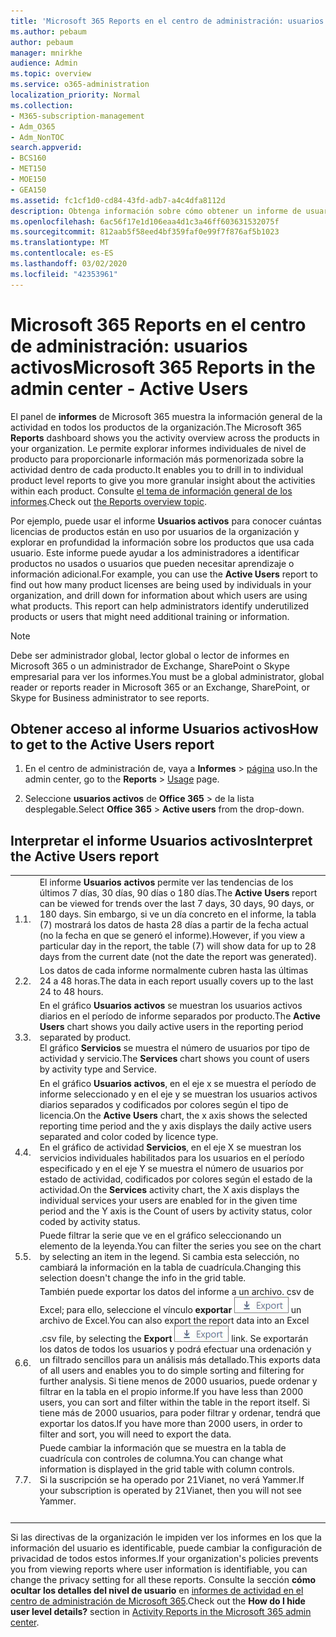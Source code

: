 ```yaml
---
title: 'Microsoft 365 Reports en el centro de administración: usuarios activos'
ms.author: pebaum
author: pebaum
manager: mnirkhe
audience: Admin
ms.topic: overview
ms.service: o365-administration
localization_priority: Normal
ms.collection:
- M365-subscription-management
- Adm_O365
- Adm_NonTOC
search.appverid:
- BCS160
- MET150
- MOE150
- GEA150
ms.assetid: fc1cf1d0-cd84-43fd-adb7-a4c4dfa8112d
description: Obtenga información sobre cómo obtener un informe de usuarios activos mediante el panel informes de 365 de Microsoft en el centro de administración de Microsoft 365 y descubra el número de licencias de producto que se usan.
ms.openlocfilehash: 6ac56f17e1d106eaa4d1c3a46ff603631532075f
ms.sourcegitcommit: 812aab5f58eed4bf359faf0e99f7f876af5b1023
ms.translationtype: MT
ms.contentlocale: es-ES
ms.lasthandoff: 03/02/2020
ms.locfileid: "42353961"
---
```

# <a name="microsoft-365-reports-in-the-admin-center---active-users"></a><span data-ttu-id="d79f0-103">Microsoft 365 Reports en el centro de administración: usuarios activos</span><span class="sxs-lookup"><span data-stu-id="d79f0-103">Microsoft 365 Reports in the admin center - Active Users</span></span>

<span data-ttu-id="d79f0-104">El panel de **informes** de Microsoft 365 muestra la información general de la actividad en todos los productos de la organización.</span><span class="sxs-lookup"><span data-stu-id="d79f0-104">The Microsoft 365 **Reports** dashboard shows you the activity overview across the products in your organization.</span></span> <span data-ttu-id="d79f0-105">Le permite explorar informes individuales de nivel de producto para proporcionarle información más pormenorizada sobre la actividad dentro de cada producto.</span><span class="sxs-lookup"><span data-stu-id="d79f0-105">It enables you to drill in to individual product level reports to give you more granular insight about the activities within each product.</span></span> <span data-ttu-id="d79f0-106">Consulte [el tema de información general de los informes](activity-reports.md).</span><span class="sxs-lookup"><span data-stu-id="d79f0-106">Check out [the Reports overview topic](activity-reports.md).</span></span>
  
<span data-ttu-id="d79f0-p102">Por ejemplo, puede usar el informe **Usuarios activos** para conocer cuántas licencias de productos están en uso por usuarios de la organización y explorar en profundidad la información sobre los productos que usa cada usuario. Este informe puede ayudar a los administradores a identificar productos no usados o usuarios que pueden necesitar aprendizaje o información adicional.</span><span class="sxs-lookup"><span data-stu-id="d79f0-p102">For example, you can use the **Active Users** report to find out how many product licenses are being used by individuals in your organization, and drill down for information about which users are using what products. This report can help administrators identify underutilized products or users that might need additional training or information.</span></span> 
  
> [!NOTE]
> <span data-ttu-id="d79f0-109">Debe ser administrador global, lector global o lector de informes en Microsoft 365 o un administrador de Exchange, SharePoint o Skype empresarial para ver los informes.</span><span class="sxs-lookup"><span data-stu-id="d79f0-109">You must be a global administrator, global reader or reports reader in Microsoft 365 or an Exchange, SharePoint, or Skype for Business administrator to see reports.</span></span> 

## <a name="how-to-get-to-the-active-users-report"></a><span data-ttu-id="d79f0-110">Obtener acceso al informe Usuarios activos</span><span class="sxs-lookup"><span data-stu-id="d79f0-110">How to get to the Active Users report</span></span>

1. <span data-ttu-id="d79f0-111">En el centro de administración de, vaya a **Informes** \> <a href="https://go.microsoft.com/fwlink/p/?linkid=2074756" target="_blank">página</a> uso.</span><span class="sxs-lookup"><span data-stu-id="d79f0-111">In the admin center, go to the **Reports** \> <a href="https://go.microsoft.com/fwlink/p/?linkid=2074756" target="_blank">Usage</a> page.</span></span>

2. <span data-ttu-id="d79f0-112">Seleccione **usuarios activos** de **Office 365** \> de la lista desplegable.</span><span class="sxs-lookup"><span data-stu-id="d79f0-112">Select **Office 365** \> **Active users** from the drop-down.</span></span> 

## <a name="interpret-the-active-users-report"></a><span data-ttu-id="d79f0-113">Interpretar el informe Usuarios activos</span><span class="sxs-lookup"><span data-stu-id="d79f0-113">Interpret the Active Users report</span></span>

  
|||
|:-----|:-----|
|<span data-ttu-id="d79f0-114">1.</span><span class="sxs-lookup"><span data-stu-id="d79f0-114">1.</span></span>  <br/> |<span data-ttu-id="d79f0-115">El informe **Usuarios activos** permite ver las tendencias de los últimos 7 días, 30 días, 90 días o 180 días.</span><span class="sxs-lookup"><span data-stu-id="d79f0-115">The **Active Users** report can be viewed for trends over the last 7 days, 30 days, 90 days, or 180 days.</span></span> <span data-ttu-id="d79f0-116">Sin embargo, si ve un día concreto en el informe, la tabla (7) mostrará los datos de hasta 28 días a partir de la fecha actual (no la fecha en que se generó el informe).</span><span class="sxs-lookup"><span data-stu-id="d79f0-116">However, if you view a particular day in the report, the table (7) will show data for up to 28 days from the current date (not the date the report was generated).</span></span>  <br/> |
|<span data-ttu-id="d79f0-117">2.</span><span class="sxs-lookup"><span data-stu-id="d79f0-117">2.</span></span>  <br/> |<span data-ttu-id="d79f0-118">Los datos de cada informe normalmente cubren hasta las últimas 24 a 48 horas.</span><span class="sxs-lookup"><span data-stu-id="d79f0-118">The data in each report usually covers up to the last 24 to 48 hours.</span></span>  <br/> |
|<span data-ttu-id="d79f0-119">3.</span><span class="sxs-lookup"><span data-stu-id="d79f0-119">3.</span></span>  <br/> |<span data-ttu-id="d79f0-120">En el gráfico **Usuarios activos** se muestran los usuarios activos diarios en el período de informe separados por producto.</span><span class="sxs-lookup"><span data-stu-id="d79f0-120">The **Active Users** chart shows you daily active users in the reporting period separated by product.</span></span>  <br/> <span data-ttu-id="d79f0-121">El gráfico **Servicios** se muestra el número de usuarios por tipo de actividad y servicio.</span><span class="sxs-lookup"><span data-stu-id="d79f0-121">The **Services** chart shows you count of users by activity type and Service.</span></span>  <br/> |
|<span data-ttu-id="d79f0-122">4.</span><span class="sxs-lookup"><span data-stu-id="d79f0-122">4.</span></span>  <br/> | <span data-ttu-id="d79f0-123">En el gráfico **Usuarios activos**, en el eje x se muestra el período de informe seleccionado y en el eje y se muestran los usuarios activos diarios separados y codificados por colores según el tipo de licencia.</span><span class="sxs-lookup"><span data-stu-id="d79f0-123">On the **Active Users** chart, the x axis shows the selected reporting time period and the y axis displays the daily active users separated and color coded by licence type.</span></span>  <br/>  <span data-ttu-id="d79f0-124">En el gráfico de actividad **Servicios**, en el eje X se muestran los servicios individuales habilitados para los usuarios en el período especificado y en el eje Y se muestra el número de usuarios por estado de actividad, codificados por colores según el estado de la actividad.</span><span class="sxs-lookup"><span data-stu-id="d79f0-124">On the **Services** activity chart, the X axis displays the individual services your users are enabled for in the given time period and the Y axis is the Count of users by activity status, color coded by activity status.</span></span>  <br/> |
|<span data-ttu-id="d79f0-125">5.</span><span class="sxs-lookup"><span data-stu-id="d79f0-125">5.</span></span>  <br/> |<span data-ttu-id="d79f0-126">Puede filtrar la serie que ve en el gráfico seleccionando un elemento de la leyenda.</span><span class="sxs-lookup"><span data-stu-id="d79f0-126">You can filter the series you see on the chart by selecting an item in the legend.</span></span> <span data-ttu-id="d79f0-127">Si cambia esta selección, no cambiará la información en la tabla de cuadrícula.</span><span class="sxs-lookup"><span data-stu-id="d79f0-127">Changing this selection doesn't change the info in the grid table.</span></span>  <br/> |
|<span data-ttu-id="d79f0-128">6.</span><span class="sxs-lookup"><span data-stu-id="d79f0-128">6.</span></span>  <br/> |<span data-ttu-id="d79f0-129">También puede exportar los datos del informe a un archivo. csv de Excel; para ello, seleccione el vínculo **exportar** ![los datos a](../../media/816a224b-6ca7-4967-a135-4f6427f64dc8.JPG) un archivo de Excel.</span><span class="sxs-lookup"><span data-stu-id="d79f0-129">You can also export the report data into an Excel .csv file, by selecting the **Export** ![Export your data to an Excel file](../../media/816a224b-6ca7-4967-a135-4f6427f64dc8.JPG) link.</span></span> <span data-ttu-id="d79f0-130">Se exportarán los datos de todos los usuarios y podrá efectuar una ordenación y un filtrado sencillos para un análisis más detallado.</span><span class="sxs-lookup"><span data-stu-id="d79f0-130">This exports data of all users and enables you to do simple sorting and filtering for further analysis.</span></span> <span data-ttu-id="d79f0-131">Si tiene menos de 2000 usuarios, puede ordenar y filtrar en la tabla en el propio informe.</span><span class="sxs-lookup"><span data-stu-id="d79f0-131">If you have less than 2000 users, you can sort and filter within the table in the report itself.</span></span> <span data-ttu-id="d79f0-132">Si tiene más de 2000 usuarios, para poder filtrar y ordenar, tendrá que exportar los datos.</span><span class="sxs-lookup"><span data-stu-id="d79f0-132">If you have more than 2000 users, in order to filter and sort, you will need to export the data.</span></span>  <br/> |
|<span data-ttu-id="d79f0-133">7.</span><span class="sxs-lookup"><span data-stu-id="d79f0-133">7.</span></span>  <br/> |<span data-ttu-id="d79f0-134">Puede cambiar la información que se muestra en la tabla de cuadrícula con controles de columna.</span><span class="sxs-lookup"><span data-stu-id="d79f0-134">You can change what information is displayed in the grid table with column controls.</span></span>  <br/> <span data-ttu-id="d79f0-135">Si la suscripción se ha operado por 21Vianet, no verá Yammer.</span><span class="sxs-lookup"><span data-stu-id="d79f0-135">If your subscription is operated by 21Vianet, then you will not see Yammer.</span></span> <br/> <br/> |
|||

<span data-ttu-id="d79f0-136">Si las directivas de la organización le impiden ver los informes en los que la información del usuario es identificable, puede cambiar la configuración de privacidad de todos estos informes.</span><span class="sxs-lookup"><span data-stu-id="d79f0-136">If your organization's policies prevents you from viewing reports where user information is identifiable, you can change the privacy setting for all these reports.</span></span> <span data-ttu-id="d79f0-137">Consulte la sección **cómo ocultar los detalles del nivel de usuario** en [informes de actividad en el centro de administración de Microsoft 365](activity-reports.md).</span><span class="sxs-lookup"><span data-stu-id="d79f0-137">Check out the **How do I hide user level details?** section in [Activity Reports in the Microsoft 365 admin center](activity-reports.md).</span></span>  

